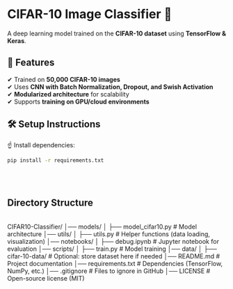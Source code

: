 # CIFAR-10 Image Classifier 🚀
A deep learning model trained on the **CIFAR-10 dataset** using **TensorFlow & Keras**.

## 📌 Features
✔ Trained on **50,000 CIFAR-10 images**  
✔ Uses **CNN with Batch Normalization, Dropout, and Swish Activation**  
✔ **Modularized architecture** for scalability  
✔ Supports **training on GPU/cloud environments**  

## 🛠 Setup Instructions
☝️ Install dependencies:
```bash
pip install -r requirements.txt
```
<br>
<br>

## Directory Structure
<br>
CIFAR10-Classifier/
│── models/
│   ├── model_cifar10.py         # Model architecture
│── utils/
│   ├── utils.py                 # Helper functions (data loading, visualization)
│── notebooks/
│   ├── debug.ipynb              # Jupyter notebook for evaluation
│── scripts/
│   ├── train.py                 # Model training
│── data/
│   ├── cifar-10-data/           # Optional: store dataset here if needed
│── README.md                    # Project documentation
│── requirements.txt              # Dependencies (TensorFlow, NumPy, etc.)
│── .gitignore                    # Files to ignore in GitHub
│── LICENSE                       # Open-source license (MIT)



